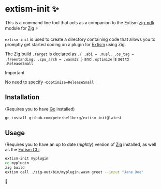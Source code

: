 # extism-init :sparkles:

This is a command line tool that acts as a companion to the
Extism [zig-pdk](https://github.com/extism/zig-pdk/) module
for [Zig](https://ziglang.org/) :zap:

`extism-init` is used to create a directory containing code
that allows you to promptly get started coding on a plugin
for [Extism](https://extism.org/) using Zig.

The Zig build `.target` is declared as `.{ .abi = .musl, .os_tag = .freestanding, .cpu_arch = .wasm32 }`
and `.optimize` is set to `.ReleaseSmall`

> [!Important]
> No need to specify `-Doptimize=ReleaseSmall`

## Installation

(Requires you to have [Go](https://go.dev/) installed)

```sh
go install github.com/peterhellberg/extism-init@latest
```

## Usage

(Requires you to have an up to date (_nightly_) version of
[Zig](https://ziglang.org/download/#release-master) installed,
as well as the [Extism CLI](https://extism.org/docs/install).

```sh
extism-init myplugin
cd myplugin
zig build
extism call ./zig-out/bin/myplugin.wasm greet --input "Jane Doe"
```

:seedling:
